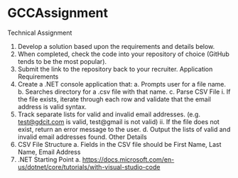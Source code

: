 # GCCAssignment

Technical Assignment
1. Develop a solution based upon the requirements and details below.
2. When completed, check the code into your repository of choice (GitHub tends to be the most
popular).
3. Submit the link to the repository back to your recruiter.
Application Requirements
1. Create a .NET console application that:
a. Prompts user for a file name.
b. Searches directory for a .csv file with that name.
c. Parse CSV File
i. If the file exists, iterate through each row and validate that the email address is
valid syntax.
1. Track separate lists for valid and invalid email addresses. (e.g.
test@gdcit.com is valid, test@gmail is not valid)
ii. If the file does not exist, return an error message to the user.
d. Output the lists of valid and invalid email addresses found.
Other Details
1. CSV File Structure
a. Fields in the CSV file should be First Name, Last Name, Email Address
2. .NET Starting Point
a. https://docs.microsoft.com/en-us/dotnet/core/tutorials/with-visual-studio-code

